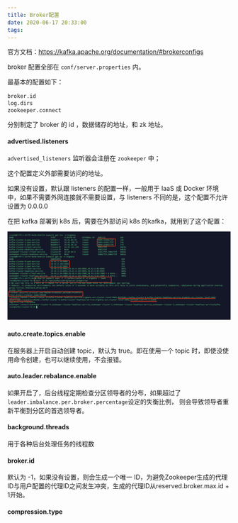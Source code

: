 ```yaml
---
title: Broker配置
date: 2020-06-17 20:33:00
tags:
---
```


官方文档：https://kafka.apache.org/documentation/#brokerconfigs

broker 配置全部在 `conf/server.properties` 内。

最基本的配置如下：

```
broker.id
log.dirs
zookeeper.connect
```

分别制定了 broker 的 id ，数据储存的地址，和 zk 地址。



#### advertised.listeners

`advertised_listeners` 监听器会注册在 `zookeeper` 中；

这个配置定义外部需要访问的地址。

如果没有设置，默认跟 listeners 的配置一样，一般用于 IaaS 或 Docker 环境中，如果不需要外网连接就不需要设置，与 listeners 不同的是，这个配置不允许设置为 0.0.0.0

在把 kafka 部署到 k8s 后，需要在外部访问 k8s 的kafka，就用到了这个配置：

![image-20200618165139483](../../../resource/image-20200618165139483.png)



#### auto.create.topics.enable

在服务器上开启自动创建 topic，默认为 true。即在使用一个 topic 时，即使没使用命令创建，也可以继续使用，不会报错。



#### auto.leader.rebalance.enable

如果开启了，后台线程定期检查分区领导者的分布，如果超过了`leader.imbalance.per.broker.percentage`设定的失衡比例， 则会导致领导者重新平衡到分区的首选领导者。



#### background.threads

用于各种后台处理任务的线程数



#### broker.id

默认为 -1，如果没有设置，则会生成一个唯一 ID，为避免Zookeeper生成的代理ID与用户配置的代理ID之间发生冲突，生成的代理ID从reserved.broker.max.id + 1开始。



#### compression.type










